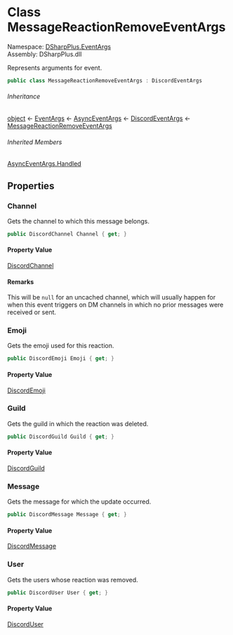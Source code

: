 # Class MessageReactionRemoveEventArgs

Namespace: [DSharpPlus.EventArgs](DSharpPlus.EventArgs.md)  
Assembly: DSharpPlus.dll

Represents arguments for <xref href="DSharpPlus.DiscordClient.MessageReactionRemoved" data-throw-if-not-resolved="false"></xref> event.

```csharp
public class MessageReactionRemoveEventArgs : DiscordEventArgs
```

###### Inheritance

[object](https://learn.microsoft.com/dotnet/api/system.object) ← 
[EventArgs](https://learn.microsoft.com/dotnet/api/system.eventargs) ← 
[AsyncEventArgs](DSharpPlus.AsyncEvents.AsyncEventArgs.md) ← 
[DiscordEventArgs](DSharpPlus.EventArgs.DiscordEventArgs.md) ← 
[MessageReactionRemoveEventArgs](DSharpPlus.EventArgs.MessageReactionRemoveEventArgs.md)

###### Inherited Members

[AsyncEventArgs.Handled](DSharpPlus.AsyncEvents.AsyncEventArgs.md\#DSharpPlus\_AsyncEvents\_AsyncEventArgs\_Handled)

## Properties

### <a id="DSharpPlus_EventArgs_MessageReactionRemoveEventArgs_Channel"></a>Channel

Gets the channel to which this message belongs.

```csharp
public DiscordChannel Channel { get; }
```

#### Property Value

[DiscordChannel](DSharpPlus.Entities.DiscordChannel.md)

#### Remarks

This will be <code>null</code> for an uncached channel, which will usually happen for when this event triggers on
DM channels in which no prior messages were received or sent.

### <a id="DSharpPlus_EventArgs_MessageReactionRemoveEventArgs_Emoji"></a>Emoji

Gets the emoji used for this reaction.

```csharp
public DiscordEmoji Emoji { get; }
```

#### Property Value

[DiscordEmoji](DSharpPlus.Entities.DiscordEmoji.md)

### <a id="DSharpPlus_EventArgs_MessageReactionRemoveEventArgs_Guild"></a>Guild

Gets the guild in which the reaction was deleted.

```csharp
public DiscordGuild Guild { get; }
```

#### Property Value

[DiscordGuild](DSharpPlus.Entities.DiscordGuild.md)

### <a id="DSharpPlus_EventArgs_MessageReactionRemoveEventArgs_Message"></a>Message

Gets the message for which the update occurred.

```csharp
public DiscordMessage Message { get; }
```

#### Property Value

[DiscordMessage](DSharpPlus.Entities.DiscordMessage.md)

### <a id="DSharpPlus_EventArgs_MessageReactionRemoveEventArgs_User"></a>User

Gets the users whose reaction was removed.

```csharp
public DiscordUser User { get; }
```

#### Property Value

[DiscordUser](DSharpPlus.Entities.DiscordUser.md)

